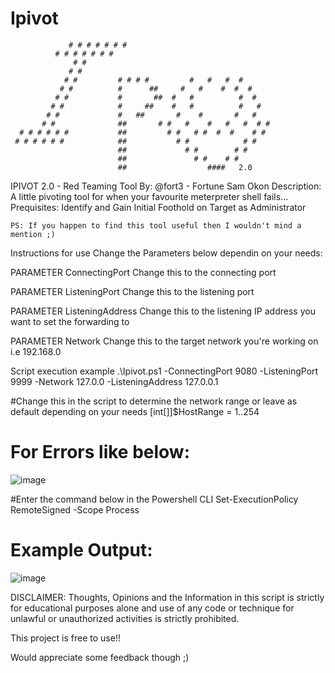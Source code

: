 # Ipivot
                 # # # # # # #
              # # # # # # #
                  # #           
                 # #            
                # #         # # # #         #   #   #  #
               # #          #      ##     #   #    #  #  # 
              # #           #       ##  #   #          #  #   
             # #            #     ##    #   #          #   #  
            # #             #   ##       #    #       #   #
           # #              ##       # #   #    #   #   #  # #   
      # # # # # #           ##         # #   # #  #  #    # #
     # # # # # #            ##           # #            # #    
                            ##             # #        # #                   
                            ##               # #    # #                       
                            ##                  ####   2.0
                        
IPIVOT 2.0 - Red Teaming Tool
    By: @fort3 - Fortune Sam Okon
    Description: A little pivoting tool for when your favourite meterpreter shell fails...
    Prequisites: Identify and Gain Initial Foothold on Target as Administrator
    
    PS: If you happen to find this tool useful then I wouldn't mind a mention ;)

Instructions for use
Change the Parameters below dependin on your needs:

PARAMETER ConnectingPort
Change this to the connecting port 

PARAMETER ListeningPort
Change this to the listening port 

PARAMETER ListeningAddress
Change this to the listening IP address you want to set the forwarding to 

PARAMETER Network
Change this to the target network you're working on i.e 192.168.0 

Script execution example
.\Ipivot.ps1 -ConnectingPort 9080 -ListeningPort 9999 -Network 127.0.0 -ListeningAddress 127.0.0.1

#Change this in the script to determine the network range or leave as default depending on your needs
[int[]]$HostRange = 1..254
    
# For Errors like below:

![image](https://github.com/user-attachments/assets/f6e6d43b-e397-43e9-b617-0db74ff1cb89)

#Enter the command below in the Powershell CLI
    Set-ExecutionPolicy RemoteSigned -Scope Process

# Example Output:
![image](https://github.com/user-attachments/assets/2c45cd1f-0415-46b4-b686-5c3a7100fee9)

DISCLAIMER: Thoughts, Opinions and the Information in this script is strictly for educational purposes alone and use of any code or technique for unlawful or unauthorized activities is strictly prohibited.

This project is free to use!!

Would appreciate some feedback though ;)
